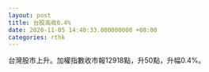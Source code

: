 ```yaml
---
layout: post
title: 台股高收0.4%
date: 2020-11-05 14:40:33.000000000 +08:00
categories: rthk
---
```


台灣股市上升。加權指數收市報12918點，升50點，升幅0.4%。
